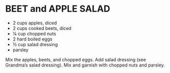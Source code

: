 # BEET and APPLE SALAD

* 2 cups apples, diced
* 2 cups cooked beets, diced
* ¼ cup chopped nuts
* 2 hard boiled eggs
* ½ cup salad dressing
* parsley

Mix the apples, beets, and chopped eggs. Add salad dressing (see Grandma’s salad dressing). Mix and garnish with chopped nuts and parsley.
